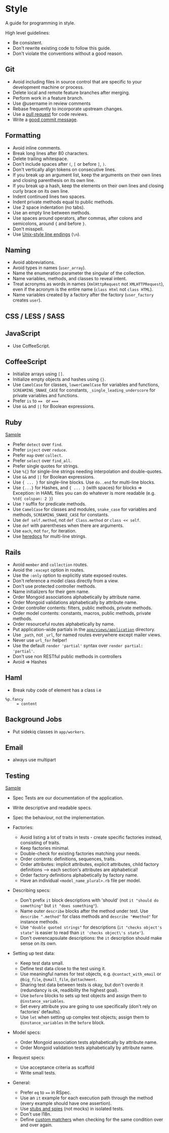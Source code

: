 Style
=====

A guide for programming in style.

High level guidelines:

* Be consistent.
* Don't rewrite existing code to follow this guide.
* Don't violate the conventions without a good reason.

Git
---

* Avoid including files in source control that are specific to your
  development machine or process.
* Delete local and remote feature branches after merging.
* Perform work in a feature branch.
* Use @username in review comments
* Rebase frequently to incorporate upstream changes.
* Use a [pull request](http://goo.gl/Kmdee) for code reviews.
* Write a [good commit message](http://goo.gl/w11us).

Formatting
----------

* Avoid inline comments.
* Break long lines after 80 characters.
* Delete trailing whitespace.
* Don't include spaces after `(`, `[` or before `]`, `)`.
* Don't vertically align tokens on consecutive lines.
* If you break up an argument list, keep the arguments on their own lines and
  closing parenthesis on its own line.
* If you break up a hash, keep the elements on their own lines and closing curly
  brace on its own line.
* Indent continued lines two spaces.
* Indent private methods equal to public methods.
* Use 2 space indentation (no tabs).
* Use an empty line between methods.
* Use spaces around operators, after commas, after colons and semicolons, around
  `{` and before `}`.
* Don't misspell.
* Use [Unix-style line endings](http://goo.gl/04ehM) (`\n`).

Naming
------

* Avoid abbreviations.
* Avoid types in names (`user_array`).
* Name the enumeration parameter the singular of the collection.
* Name variables, methods, and classes to reveal intent.
* Treat acronyms as words in names (`XmlHttpRequest` not `XMLHTTPRequest`),
  even if the acronym is the entire name (`class Html` not `class HTML`).
* Name variables created by a factory after the factory (`user_factory`
  creates `user`).

CSS / LESS / SASS
-----------------



JavaScript
----------

* Use CoffeeScript.

CoffeeScript
------------

* Initialize arrays using `[]`.
* Initialize empty objects and hashes using `{}`.
* Use `CamelCase` for classes, `lowerCamelCase` for variables and functions,
  `SCREAMING_SNAKE_CASE` for constants, `_single_leading_underscore` for
  private variables and functions.
* Prefer `is` to `== ` or `===`
* Use `&&` and `||` for Boolean expressions.

Ruby
----

[Sample](/sientia/guides/blob/master/style/samples/ruby.rb)

* Prefer `detect` over `find`.
* Prefer `inject` over `reduce`.
* Prefer `map` over `collect`.
* Prefer `select` over `find_all`.
* Prefer single quotes for strings.
* Use `%{}` for single-line strings needing interpolation and double-quotes.
* Use `&&` and `||` for Boolean expressions.
* Use `{ ... }` for single-line blocks. Use `do..end` for multi-line blocks.
* Use `{...}` for Hashes, and `{ ... }` (with spaces) for blocks => Exception: in HAML files you can do whatever is more readable (e.g. `%td{ colspan: 2 }`)
* Use `?` suffix for predicate methods.
* Use `CamelCase` for classes and modules, `snake_case` for variables and
  methods, `SCREAMING_SNAKE_CASE` for constants.
* Use `def self.method`, not `def Class.method` or `class << self`.
* Use `def` with parentheses when there are arguments.
* Use `each`, not `for`, for iteration.
* Use [heredocs](http://rubyquicktips.com/post/4438542511/heredoc-and-indent) for 
  multi-line strings.


Rails
-----

* Avoid `member` and `collection` routes.
* Avoid the `:except` option in routes.
* Use the `:only` option to explicitly state exposed routes.
* Don't reference a model class directly from a view.
* Don't use protected controller methods.
* Name initializers for their gem name.
* Order Mongoid associations alphabetically by attribute name.
* Order Mongoid validations alphabetically by attribute name.
* Order controller contents: filters, public methods, private methods.
* Order model contents: constants, macros, public methods, private methods.
* Order resourceful routes alphabetically by name.
* Put application-wide partials in the
  [`app/views/application`](http://goo.gl/5Z8Vv) directory.
* Use `_path`, not `_url`, for named routes everywhere except mailer views.
* Never use `url_for` helper!
* Use the default `render 'partial'` syntax over `render partial: 'partial'`.
* Don't use non RESTful public methods in controllers
* Avoid => Hashes

Haml
--------
* Break ruby code of element has a class i.e 
```haml
%p.fancy
     = content
```

Background Jobs
---------------

* Put sidekiq classes in `app/workers`.

Email
-----

* always use multipart

Testing
-------
[Sample](/thoughtbot/guides/blob/master/style/samples/testing.rb)

* Spec Tests are our documentation of the application.
* Write descriptive and readable specs.
* Spec the behaviour, not the implementation.

* Factories:
  * Avoid listing a lot of traits in tests - create specific factories instead, consisting of traits.
  * Keep factories minimal.
  * Double-check for existing factories matching your needs.
  * Order contents: definitions, sequences, traits.
  * Order attributes: implicit attributes, explicit attributes, child factory definitions --> each section's attributes are alphabetical!
  * Order factory definitions alphabetically by factory name.
  * Have an individual `<model_name_plural>.rb` file per model.
* Describing specs:
  * Don't prefix `it` block descriptions with 'should' (not `it "should do something"` but `it "does something"`).
  * Name outer `describe` blocks after the method under test. Use `describe ".method"` for class methods and `describe "#method"` for instance methods.
  * Use `"double quoted strings"` for descriptions (`it "checks object's state"` is easier to read than `it 'checks object\'s state'`).
  * Don't overencapsulate descriptions: the `it` description should make sense on its own.
* Setting up test data:
  * Keep test data small.
  * Define test data close to the test using it.
  * Use meaningful names for test objects, e.g. `@contact_with_email` or `@big_file`, `@small_file`, `@attachment`.
  * Sharing test data between tests is okay, but don't overdo it (redundancy is ok, readibility the highest goal).
  * Use `before` blocks to sets up test objects and assign them to `@instance_variables`.
  * Set every attribute you are going to use specifically (don't rely on factories' defaults).
  * Use `let` when setting up complex test objects; assign them to `@instance_variables` in the `before` block.
* Model specs:
  * Order Mongoid association tests alphabetically by attribute name.
  * Order Mongoid validation tests alphabetically by attribute name.
* Request specs:
  * Use acceptance criteria as scaffold
  * Write small tests.
* General:
  * Prefer `eq` to `==` in RSpec.
  * Use an `it` example for each execution path through the method (every example should have one assertion).
  * Use [stubs and spies](http://goo.gl/EciDJ) (not mocks) in isolated tests.
  * Don't use I18n.
  * Define [custom matchers](http://solnic.eu/2011/01/14/custom-rspec-2-matchers.html) when checking for the same condition over and over again.
